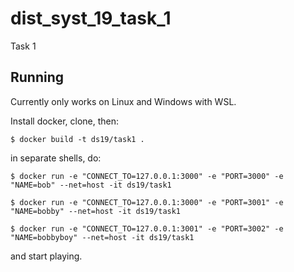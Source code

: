 # dist_syst_19_task_1
Task 1

## Running

Currently only works on Linux and Windows with WSL.

Install docker, clone, then:

```
$ docker build -t ds19/task1 .
```

in separate shells, do:

```
$ docker run -e "CONNECT_TO=127.0.0.1:3000" -e "PORT=3000" -e "NAME=bob" --net=host -it ds19/task1
```

```
$ docker run -e "CONNECT_TO=127.0.0.1:3000" -e "PORT=3001" -e "NAME=bobby" --net=host -it ds19/task1
```

```
$ docker run -e "CONNECT_TO=127.0.0.1:3001" -e "PORT=3002" -e "NAME=bobbyboy" --net=host -it ds19/task1
```

and start playing.

